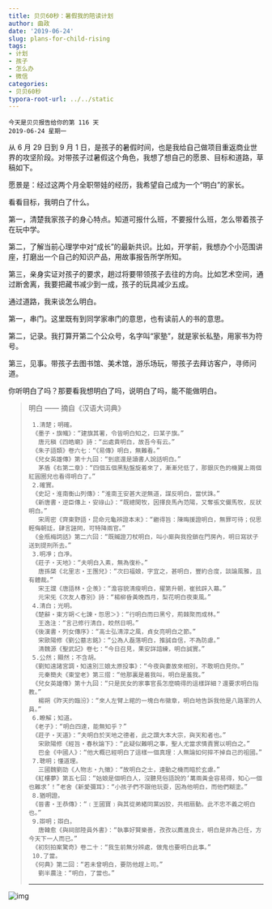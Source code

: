 ```yaml
---
title: 贝贝60秒：暑假我的陪读计划
author: 曲政
date: '2019-06-24'
slug: plans-for-child-rising
tags:
- 计划
- 孩子
- 怎么办
- 微信
categories:
- 贝贝60秒
typora-root-url: ../../static
---
```


```
今天是贝贝报告给你的第 116 天
2019-06-24 星期一
```

从 6 月 29 日到 9 月 1 日，是孩子的暑假时间，也是我给自己做项目重返商业世界的攻坚阶段。对带孩子过暑假这个角色，我想了想自己的愿景、目标和道路，草稿如下。

愿景是：经过这两个月全职带娃的经历，我希望自己成为一个“明白”的家长。

看看目标，我明白了什么。

第一，清楚我家孩子的身心特点。知道可报什么班，不要报什么班，怎么带着孩子在玩中学。

第二，了解当前心理学中对“成长”的最新共识。比如，开学前，我想办个小范围讲座，打磨出一个自己的知识产品，用故事报告所学所知。

第三，亲身实证对孩子的要求，趟过将要带领孩子去往的方向。比如艺术空间，通过断舍离，我要把藏书减少到一成，孩子的玩具减少五成。

通过道路，我来谈怎么明白。

第一，串门。这里既有到同学家串门的意思，也有读前人的书的意思。

第二，记录。我打算开第二个公众号，名字叫“家塾”，就是家长私塾，用家书为符号。

第三，见事。带孩子去图书馆、美术馆，游乐场玩，带孩子去拜访客户，寻师问道。

你听明白了吗？那要看我想明白了吗，说明白了吗，能不能做明白。

>   明白 —— 摘自《汉语大词典》
>
>   ```
>    1.清楚；明確。
>    《墨子‧旗幟》：“建旗其署，令皆明白知之，曰某子旗。”
>    　唐元稹《四皓廟》詩：“出處貴明白，故吾今有云。”
>    《朱子語類》卷六七：“《易傳》明白，無難看。”
>    《兒女英雄傳》第十九回：“到底還是讀書人說話明白。”
>    　茅盾《右第二章》：“四個五個黑點盤旋着來了，漸漸兒低了，那銀灰色的機翼上兩個紅圓圈兒也看得明白了。”
>    2.確實。
>    《史記‧淮南衡山列傳》：“淮南王安甚大逆無道，謀反明白，當伏誅。”
>    《新唐書‧逆臣傳上‧安祿山》：“既總閑牧，因擇良馬內范陽，又奪張文儼馬牧，反狀明白。”
>    　宋周密《齊東野語‧昆命元龜辨證本末》：“繼得旨：陳晦援證明白，無罪可待；倪思輕侮朝廷，肆言誣罔，可特降兩官。”
>    《金瓶梅詞話》第二六回：“既贓證刀杖明白，叫小廝與我拴鎖在門房內，明日寫狀子送到提刑所去。”
>    3.明凈；白凈。
>    《莊子‧天地》：“夫明白入素，無為復朴。”
>    　唐孫棨《北里志‧王團兒》：“次曰福娘，字宜之，甚明白，豐約合度，談論風雅，且有體裁。”
>    　宋王讜《唐語林‧企羡》：“澹容貌清瘦明白，擢第升朝，崔鉉辟入幕。”
>    　元宋旡《次友人春別》詩：“楊柳昏黃晚西月，梨花明白夜東風。”
>    4.清白；光明。
>    《楚辭‧東方朔＜七諫‧怨思＞》：“行明白而曰黑兮，荊棘聚而成林。”
>    　王逸注：“言己修行清白，皎然日明。”
>    《後漢書‧列女傳序》：“高士弘清淳之風，貞女亮明白之節。”
>    　宋歐陽修《劉公墓志銘》：“公為人磊落明白，推誠自信，不為防慮。”
>    　清魏源《聖武記》卷七：“今日召見，果安詳諳練，明白誠實。”
>    5.公然；顯然；不含胡。
>    《劉知遠諸宮調‧知遠別三娘太原投事》：“今夜與妻故來相別，不敢明白見你。”
>    　元秦簡夫《東堂老》第三摺：“他那裏是着我叫，明白是羞我。”
>    《兒女英雄傳》第十九回：“只是民女的家事官長怎麼曉得的這樣詳細？還要求明白指教。”
>    　楊朔《昨天的臨汾》：“來人左臂上綰的一塊白布徽章，明白地告訴我他是八路軍的人員。”
>    6.瞭解；知道。
>    《老子》：“明白四達，能無知乎？”
>    《莊子‧天道》：“夫明白於天地之德者，此之謂大本大宗，與天和者也。”
>    　宋歐陽修《經旨‧春秋論下》：“此疑似難明之事，聖人尤當求情責實以明白之。”
>    　巴金《中國人》：“他大概已經明白了這樣一個真理：人無論如何摔不掉自己的祖國。”
>    7.聰明；懂道理。
>    　三國魏劉劭《人物志‧九徵》：“故明白之士，達動之機而暗於玄慮。”
>    《紅樓夢》第五七回：“姑娘是個明白人，沒聽見俗語說的‘萬兩黃金容易得，知心一個也難求’！”老舍《新愛彌耳》：“小孩子們不跟他玩耍，因為他明白，而他們糊塗。”
>    8.猶明證。
>    《晉書‧王恭傳》：“﹝王國寶﹞與其從弟緒同黨凶狡，共相扇動。此不忠不義之明白也。”
>    9.辯明；辯白。
>    　唐韓愈《與祠部陸員外書》：“執事好賢樂善，孜孜以薦進良士，明白是非為己任，方今天下一人而已。”
>    《初刻拍案驚奇》卷二十：“我生前無分辨處，做鬼也要明白此事。”
>    10.了當。
>    《何典》第二回：“若未曾明白，要防他趕上司。”
>    　劉半農注：“明白，了當也。”
>   ```
>
>   ------

![img](/images/2019-06-24-%E8%B4%9D%E8%B4%9D60%E7%A7%92%EF%BC%9A%E6%9A%91%E5%81%87%E6%88%91%E7%9A%84%E9%99%AA%E8%AF%BB%E8%AE%A1%E5%88%92/640-20200416114531785.jpeg)


